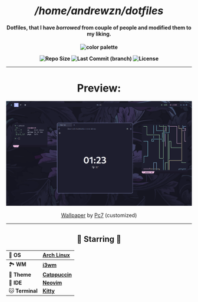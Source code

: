 <div align="center">
<h1><i>/home/andrewzn/dotfiles</i></h1>
<h4>Dotfiles, that I have <i>borrowed</i> from couple of people and modified them to my liking.<h4>

<p><img alt="color palette" src="https://github.com/catppuccin/catppuccin/blob/main/assets/palette/morning.png" width="300px"></p>



<img alt="Repo Size" src="https://custom-icon-badges.demolab.com/github/repo-size/andrewzn69/catppuccin-i3?style=for-the-badge&logo=file-zip&color=f5c2e7&logoColor=e0def4&labelColor=191724" />
<img alt="Last Commit (branch)" src="https://custom-icon-badges.demolab.com/github/last-commit/andrewzn69/catppuccin-i3?style=for-the-badge&logo=history&color=96cdfb&logoColor=e0def4&labelColor=191724" />
<img alt="License" src="https://custom-icon-badges.demolab.com/github/license/andrewzn69/catppuccin-i3?style=for-the-badge&logo=law&color=abe9b3&logoColor=e0def4&labelColor=181724" />



----
<h1>Preview:</h1>
<p align=><img alt="screenshot" src="screenshot.png"></p>
<p align=><a href="https://wallhaven.cc/w/135xq3">Wallpaper</a> by <a href="https://wallhaven.cc/user/Pc7">Pc7</a> (customized)</p>

----


  ## 🌟 Starring 🌟
  
  | 💾 **OS**             | [**Arch Linux**](https://archlinux.org)
  | :-------------------- | :- |
  | 🏞️ **WM**             | [**i3wm**](https://i3wm.org)
  | 🎨 **Theme**          | [**Catppuccin**](https://github.com/catppuccin/catppuccin)
  | 📝 **IDE**            | [**Neovim**](https://neovim.io)
  | 🐱 **Terminal**       | [**Kitty**](https://sw.kovidgoyal.net/kitty)

</div>
